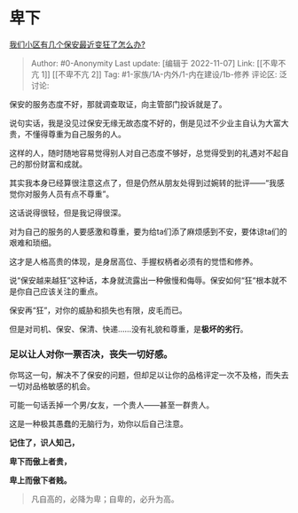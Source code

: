 # 卑下
[我们小区有几个保安最近变狂了怎么办?](https://www.zhihu.com/question/379529393/answer/2747423555)

> Author: #0-Anonymity
> Last update: [编辑于 2022-11-07]
> Link: [[不卑不亢 1]] [[不卑不亢 2]]
> Tag: #1-家族/1A-内外/1-内在建设/1b-修养 
> 评论区:
> 泛讨论:

保安的服务态度不好，那就调查取证，向主管部门投诉就是了。

说句实话，我是没见过保安无缘无故态度不好的，倒是见过不少业主自认为大富大贵，不懂得尊重为自己服务的人。

这样的人，随时随地容易觉得别人对自己态度不够好，总觉得受到的礼遇对不起自己的那份财富和成就。

其实我本身已经算很注意这点了，但是仍然从朋友处得到过婉转的批评——“我感觉你对服务人员有点不尊重”。

这话说得很轻，但是我记得很深。

对为自己的服务的人要感激和尊重，要为给ta们添了麻烦感到不安，要体谅ta们的艰难和琐细。

这才是人格高贵的体现，是身居高位、手握权柄者必须有的觉悟和修养。

说“保安越来越狂”这种话，本身就流露出一种傲慢和侮辱。保安如何“狂“根本就不是你自己应该关注的重点。

保安再“狂”，对你的威胁和损失也有限，皮毛而已。

但是对司机、保安、保清、快递……没有礼貌和尊重，是**极坏的劣行**。

### 足以让人对你一票否决，丧失一切好感。

你骂这一句，解决不了保安的问题，但却足以让你的品格评定一次不及格，而失去一切对品格敏感的机会。

可能一句话丢掉一个男/女友，一个贵人——甚至一群贵人。

这是一种极其愚蠢的无脑行为，劝你以后自己注意。

**记住了，识人知己，**

**卑下而傲上者贵，**

**卑上而傲下者贱。**

> 凡自高的，必降为卑；自卑的，必升为高。

